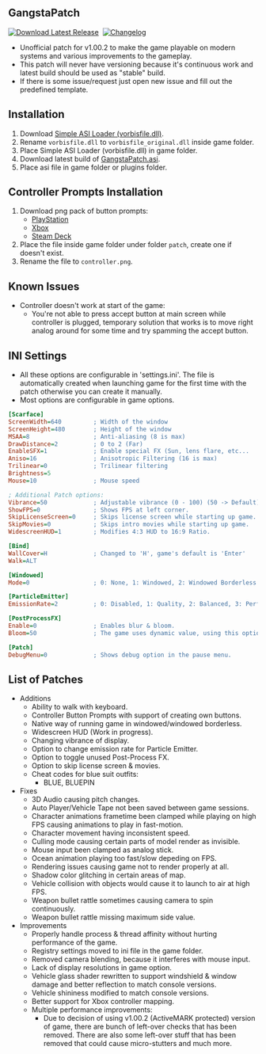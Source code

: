 ## GangstaPatch
[![Download Latest Release](https://img.shields.io/github/v/release/GangstaTeam/GangstaPatch?display_name=release&label=Download%20latest%20release&color=21abc7)](https://github.com/GangstaTeam/GangstaPatch/releases/latest/download/GangstaPatch.asi)&nbsp;
[![Changelog](https://img.shields.io/badge/Changelog-ED1459)](CHANGELOG.md)&nbsp;

- Unofficial patch for v1.00.2 to make the game playable on modern systems and various improvements to the gameplay.
- This patch will never have versioning because it's continuous work and latest build should be used as "stable" build.
- If there is some issue/request just open new issue and fill out the predefined template.

## Installation
1. Download [Simple ASI Loader (vorbisfile.dll)](https://github.com/sneakyevil/SimpleASILoader/releases/download/vorbisfile/vorbisfile.dll).
2. Rename `vorbisfile.dll` to `vorbisfile_original.dll` inside game folder.
3. Place Simple ASI Loader (vorbisfile.dll) in game folder.
4. Download latest build of [GangstaPatch.asi](https://github.com/GangstaTeam/GangstaPatch/releases/latest/download/GangstaPatch.asi).
5. Place asi file in game folder or plugins folder.

## Controller Prompts Installation
1. Download png pack of button prompts: 
    - [PlayStation](Files/controller_playstation.png)
    - [Xbox](Files/controller_xbox.png)
    - [Steam Deck](Files/controller_steamdeck.png)
2. Place the file inside game folder under folder `patch`, create one if doesn't exist.
3. Rename the file to `controller.png`.

## Known Issues
- Controller doesn't work at start of the game:
    - You're not able to press accept button at main screen while controller is plugged, temporary solution that works is to move right analog around for some time and try spamming the accept button.

## INI Settings
- All these options are configurable in 'settings.ini'. The file is automatically created when launching game for the first time with the patch otherwise you can create it manually.
- Most options are configurable in game options.
```ini
[Scarface]
ScreenWidth=640         ; Width of the window
ScreenHeight=480        ; Height of the window
MSAA=8                  ; Anti-aliasing (8 is max)
DrawDistance=2          ; 0 to 2 (Far)
EnableSFX=1             ; Enable special FX (Sun, lens flare, etc...
Aniso=16                ; Anisotropic Filtering (16 is max)
Trilinear=0             ; Trilinear filtering
Brightness=5
Mouse=10                ; Mouse speed

; Additional Patch options:
Vibrance=50             ; Adjustable vibrance (0 - 100) (50 -> Default)
ShowFPS=0	            ; Shows FPS at left corner.
SkipLicenseScreen=0	    ; Skips license screen while starting up game.
SkipMovies=0	        ; Skips intro movies while starting up game.
WidescreenHUD=1         ; Modifies 4:3 HUD to 16:9 Ratio.

[Bind]
WallCover=H             ; Changed to 'H', game's default is 'Enter'
Walk=ALT

[Windowed]
Mode=0	                ; 0: None, 1: Windowed, 2: Windowed Borderless

[ParticleEmitter]
EmissionRate=2          ; 0: Disabled, 1: Quality, 2: Balanced, 3: Performance, 4: Potato

[PostProcessFX]
Enable=0                ; Enables blur & bloom.
Bloom=50                ; The game uses dynamic value, using this option will force the value to be always same

[Patch]
DebugMenu=0             ; Shows debug option in the pause menu.
```

## List of Patches
- Additions
    - Ability to walk with keyboard.
    - Controller Button Prompts with support of creating own buttons.
    - Native way of running game in windowed/windowed borderless.
    - Widescreen HUD (Work in progress).
    - Changing vibrance of display.
    - Option to change emission rate for Particle Emitter.
    - Option to toggle unused Post-Process FX.
    - Option to skip license screen & movies.
    - Cheat codes for blue suit outfits:
        - BLUE, BLUEPIN
- Fixes
    - 3D Audio causing pitch changes.
    - Auto Player/Vehicle Tape not been saved between game sessions.
    - Character animations frametime been clamped while playing on high FPS causing animations to play in fast-motion.
    - Character movement having inconsistent speed.
    - Culling mode causing certain parts of model render as invisible.
    - Mouse input been clamped as analog stick.
    - Ocean animation playing too fast/slow depeding on FPS.
    - Rendering issues causing game not to render properly at all.
    - Shadow color glitching in certain areas of map.
    - Vehicle collision with objects would cause it to launch to air at high FPS.
    - Weapon bullet rattle sometimes causing camera to spin continuously.
    - Weapon bullet rattle missing maximum side value.
- Improvements
    - Properly handle process & thread affinity without hurting performance of the game.
    - Registry settings moved to ini file in the game folder.
    - Removed camera blending, because it interferes with mouse input.
    - Lack of display resolutions in game option.
    - Vehicle glass shader rewritten to support windshield & window damage and better reflection to match console versions.
    - Vehicle shininess modified to match console versions.
    - Better support for Xbox controller mapping.
    - Multiple performance improvements:
        - Due to decision of using v1.00.2 (ActiveMARK protected) version of game, there are bunch of left-over checks that has been removed. There are also some left-over stuff that has been removed that could cause micro-stutters and much more.